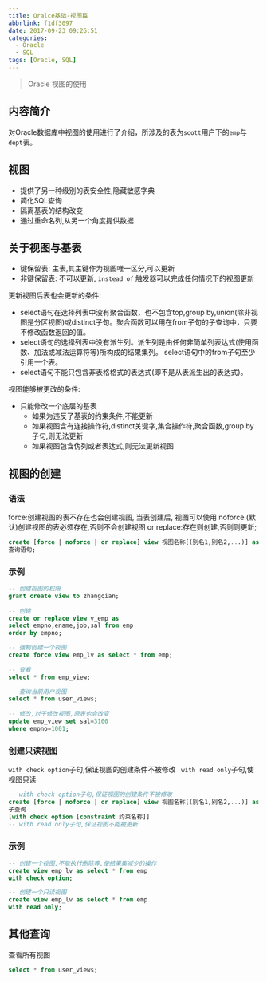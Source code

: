 ```yaml
---
title: Oralce基础-视图篇
abbrlink: f1df3097
date: 2017-09-23 09:26:51
categories:
  - Oracle
  - SQL
tags: [Oracle, SQL]
---
```


> Oracle 视图的使用

<!--more-->



## 内容简介

对Oracle数据库中视图的使用进行了介绍，所涉及的表为`scott`用户下的`emp`与`dept`表。

## 视图

* 提供了另一种级别的表安全性,隐藏敏感字典
* 简化SQL查询
* 隔离基表的结构改变
* 通过重命名列,从另一个角度提供数据

## 关于视图与基表

- 键保留表:  	主表,其主键作为视图唯一区分,可以更新
- 非键保留表: 	不可以更新, `instead of`  触发器可以完成任何情况下的视图更新

更新视图后表也会更新的条件:

 - select语句在选择列表中没有聚合函数，也不包含top,group by,union(除非视图是分区视图)或distinct子句。聚合函数可以用在from子句的子查询中，只要不修改函数返回的值。  
 - select语句的选择列表中没有派生列。派生列是由任何非简单列表达式(使用函数、加法或减法运算符等)所构成的结果集列。  select语句中的from子句至少引用一个表。
 - select语句不能只包含非表格格式的表达式(即不是从表派生出的表达式)。

视图能够被更改的条件:

- 只能修改一个底层的基表
  * 如果为违反了基表的约束条件,不能更新
  * 如果视图含有连接操作符,distinct关键字,集合操作符,聚合函数,group by子句,则无法更新
  * 如果视图包含伪列或者表达式,则无法更新视图



## 视图的创建

### 语法
force:创建视图的表不存在也会创建视图, 当表创建后, 视图可以使用
noforce:(默认)创建视图的表必须存在,否则不会创建视图
or replace:存在则创建,否则则更新;

``` sql
create [force | noforce | or replace] view 视图名称[(别名1,别名2,...)] as
查询语句;
```

### 示例
``` sql
-- 创建视图的权限
grant create view to zhangqian;
 
-- 创建
create or replace view v_emp as
select empno,ename,job,sal from emp
order by empno;

-- 强制创建一个视图
create force view emp_lv as select * from emp;
 
-- 查看
select * from emp_view;

-- 查询当前用户视图
select * from user_views;
 
-- 修改,对于修改视图,原表也会改变
update emp_view set sal=3100
where empno=1001;

```
### 创建只读视图
`with check option`子句,保证视图的创建条件不被修改
` with read only`子句,使视图只读

``` sql
-- with check option子句,保证视图的创建条件不被修改
create [force | noforce | or replace] view 视图名称[(别名1,别名2,...)] as
子查询
[with check option [constraint 约束名称]]
-- with read only子句,保证视图不能被更新
```

### 示例

```sql
-- 创建一个视图,不能执行删除等,使结果集减少的操作
create view emp_lv as select * from emp
with check option;

-- 创建一个只读视图
create view emp_lv as select * from emp
with read only;
```



## 其他查询

查看所有视图

```sql
select * from user_views;
```
